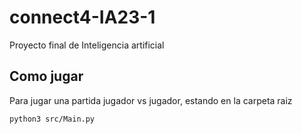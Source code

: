 # connect4-IA23-1
Proyecto final de Inteligencia artificial 

## Como jugar

Para jugar una partida jugador vs jugador, estando en la carpeta raiz

```shell
python3 src/Main.py
```